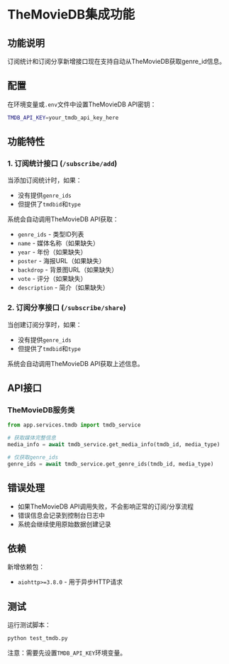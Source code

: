 # TheMovieDB集成功能

## 功能说明

订阅统计和订阅分享新增接口现在支持自动从TheMovieDB获取genre_id信息。

## 配置

在环境变量或`.env`文件中设置TheMovieDB API密钥：

```bash
TMDB_API_KEY=your_tmdb_api_key_here
```

## 功能特性

### 1. 订阅统计接口 (`/subscribe/add`)

当添加订阅统计时，如果：
- 没有提供`genre_ids`
- 但提供了`tmdbid`和`type`

系统会自动调用TheMovieDB API获取：
- `genre_ids` - 类型ID列表
- `name` - 媒体名称（如果缺失）
- `year` - 年份（如果缺失）
- `poster` - 海报URL（如果缺失）
- `backdrop` - 背景图URL（如果缺失）
- `vote` - 评分（如果缺失）
- `description` - 简介（如果缺失）

### 2. 订阅分享接口 (`/subscribe/share`)

当创建订阅分享时，如果：
- 没有提供`genre_ids`
- 但提供了`tmdbid`和`type`

系统会自动调用TheMovieDB API获取上述信息。

## API接口

### TheMovieDB服务类

```python
from app.services.tmdb import tmdb_service

# 获取媒体完整信息
media_info = await tmdb_service.get_media_info(tmdb_id, media_type)

# 仅获取genre_ids
genre_ids = await tmdb_service.get_genre_ids(tmdb_id, media_type)
```

## 错误处理

- 如果TheMovieDB API调用失败，不会影响正常的订阅/分享流程
- 错误信息会记录到控制台日志中
- 系统会继续使用原始数据创建记录

## 依赖

新增依赖包：
- `aiohttp>=3.8.0` - 用于异步HTTP请求

## 测试

运行测试脚本：

```bash
python test_tmdb.py
```

注意：需要先设置`TMDB_API_KEY`环境变量。